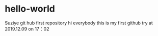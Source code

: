 # hello-world
Suziye git hub first repository
hi everybody this is my first github try at 2019.12.09 on 17：02


